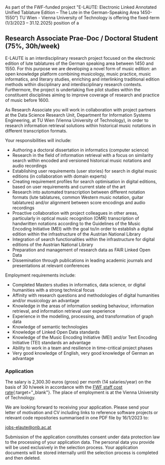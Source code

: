 As part of the FWF-funded project "E-LAUTE: Electronic Linked Annotated Unified Tablature Edition – The Lute in the German-Speaking Area 1450-1550”) TU Wien - Vienna University of Technology is offering the fixed-term (1/3/2023 – 31.12.2025) position of a

## Research Associate Prae-Doc / Doctoral Student (75%, 30h/week)

E-LAUTE  is an interdisciplinary research project focused on the electronic edition of lute tablatures of the German speaking area between 1450 and 1550. For this purpose we are developing a novel form of music edition: an open knowledge platform combining musicology, music practice, music informatics, and literary studies, enriching and interlinking traditional edition methods within disciplinary and interdisciplinary research contexts. Furthermore, the project is undertaking five pilot studies within the constituent disciplines aiming to improve coverage of research and practice of music before 1600. 

As Research Associate you will work in collaboration with project partners at the Data Science Research Unit, Department for Information Systems Engineering, at TU Wien (Vienna University of Technology), in order to research information retrieval solutions within historical music notations in different transcription formats. 

Your responsibilities will include:

* Authoring a doctoral dissertation in informatics (computer science)
* Research in the field of information retrieval with a focus on similarity search within encoded and versioned historical music notations and audio recordings
* Establishing user requirements (user stories) for search in digital music editions (in collaboration with domain experts)
* Creating requirement profiles for search optimisation in digital editions, based on user requirements and current state of the art
* Research into automated transcription between different notation formats (lute tablatures, common Western music notation, guitar tablatures) and/or alignment between score encodings and audio recordings 
* Proactive collaboration with project colleagues in other areas, particularly in optical music recognition (OMR) transcription of handwritten notations according to the Guidelines of the Music Encoding Initiative (MEI) with the goal to/in order to establish a digital edition within the infrastructure of the Austrian National Library
* Integration of search functionalities within the infrastructure for digital editions of the Austrian National Library
* Preparation and management of research data as FAIR Linked Open Data
* Dissemination through publications in leading academic journals and presentations at relevant conferences

Employment requirements include:

* Completed Masters studies in informatics, data science, or digital humanities with a strong technical focus
* Affinity with research questions and methodologies of digital humanities and/or musicology an advantage
* Knowledge in the areas of information seeking behaviour, information retrieval, and information retrieval user experience 
* Experience in the modelling, processing, and transformation of graph data
* Knowledge of semantic technologies
* Knowledge of Linked Open Data standards
* Knowledge of the Music Encoding Initiative (MEI) and/or Text Encoding Initiative (TEI) standards an advantage
* Ability to work in a team and resilience in time-critical project phases
* Very good knowledge of English, very good knowledge of German an advantage


### Application

The salary is 2,300.30 euros (gross) per month (14 salaries/year) on the basis of 30 h/week in accordance with the [FWF staff cost rate](https://www.fwf.ac.at/de/forschungsfoerderung/personalkostensaetze){:target="_blank"}. The place of employment is at the Vienna University of Technology.

We are looking forward to receiving your application. Please send your letter of motivation and CV including links to reference software projects or relevant code repositories summarised in one PDF file by 16/1/2023 to:

[jobs-elaute@onb.ac.at](mailto:jobs-elaute@onb.ac.at?subject=Application%20Research%20Associate%20InformationRetrieval)

Submission of the application constitutes consent under data protection law to the processing of your application data. The personal data you provide will be used exclusively in the selection process. Your application documents will be stored internally until the selection process is completed and then deleted.
